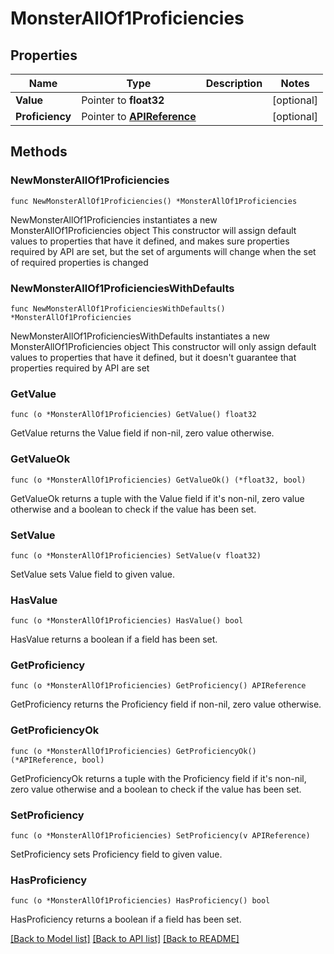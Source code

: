 # MonsterAllOf1Proficiencies

## Properties

Name | Type | Description | Notes
------------ | ------------- | ------------- | -------------
**Value** | Pointer to **float32** |  | [optional] 
**Proficiency** | Pointer to [**APIReference**](APIReference.md) |  | [optional] 

## Methods

### NewMonsterAllOf1Proficiencies

`func NewMonsterAllOf1Proficiencies() *MonsterAllOf1Proficiencies`

NewMonsterAllOf1Proficiencies instantiates a new MonsterAllOf1Proficiencies object
This constructor will assign default values to properties that have it defined,
and makes sure properties required by API are set, but the set of arguments
will change when the set of required properties is changed

### NewMonsterAllOf1ProficienciesWithDefaults

`func NewMonsterAllOf1ProficienciesWithDefaults() *MonsterAllOf1Proficiencies`

NewMonsterAllOf1ProficienciesWithDefaults instantiates a new MonsterAllOf1Proficiencies object
This constructor will only assign default values to properties that have it defined,
but it doesn't guarantee that properties required by API are set

### GetValue

`func (o *MonsterAllOf1Proficiencies) GetValue() float32`

GetValue returns the Value field if non-nil, zero value otherwise.

### GetValueOk

`func (o *MonsterAllOf1Proficiencies) GetValueOk() (*float32, bool)`

GetValueOk returns a tuple with the Value field if it's non-nil, zero value otherwise
and a boolean to check if the value has been set.

### SetValue

`func (o *MonsterAllOf1Proficiencies) SetValue(v float32)`

SetValue sets Value field to given value.

### HasValue

`func (o *MonsterAllOf1Proficiencies) HasValue() bool`

HasValue returns a boolean if a field has been set.

### GetProficiency

`func (o *MonsterAllOf1Proficiencies) GetProficiency() APIReference`

GetProficiency returns the Proficiency field if non-nil, zero value otherwise.

### GetProficiencyOk

`func (o *MonsterAllOf1Proficiencies) GetProficiencyOk() (*APIReference, bool)`

GetProficiencyOk returns a tuple with the Proficiency field if it's non-nil, zero value otherwise
and a boolean to check if the value has been set.

### SetProficiency

`func (o *MonsterAllOf1Proficiencies) SetProficiency(v APIReference)`

SetProficiency sets Proficiency field to given value.

### HasProficiency

`func (o *MonsterAllOf1Proficiencies) HasProficiency() bool`

HasProficiency returns a boolean if a field has been set.


[[Back to Model list]](../README.md#documentation-for-models) [[Back to API list]](../README.md#documentation-for-api-endpoints) [[Back to README]](../README.md)


